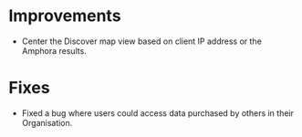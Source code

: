 # Improvements

* Center the Discover map view based on client IP address or the Amphora results.

# Fixes

* Fixed a bug where users could access data purchased by others in their Organisation.
